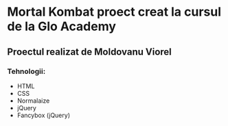 # Mortal Kombat proect creat la cursul de la Glo Academy
## Proectul realizat de Moldovanu Viorel
### Tehnologii:
- HTML
- CSS
- Normalaize
- jQuery
- Fancybox (jQuery)
